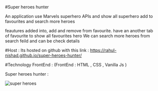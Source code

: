 #Super heroes hunter

An application use Marvels superhero APIs and show all superhero add to favourites and search more heroes

feautures added into, add and remove from favourite.
have an another tab of favourite to show all favourites hero
We can search more heroes from search feild and can be check details

#Host :
Its hosted on github with this link :  https://rahul-nishad.github.io/super-heroes-hunter/

#Technology
FrontEnd : (FrontEnd : HTML , CSS , Vanilla Js )


Super heroes hunter :

![super heroes](https://github.com/Rahul-Nishad/super-heroes-hunter/assets/123461911/7ca442e5-6caf-4d3e-bd05-5f0209421fda)

